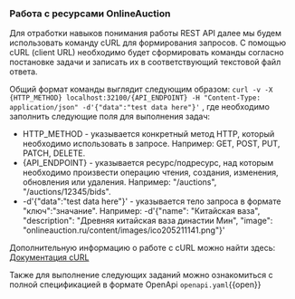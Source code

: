 ### Работа с ресурсами OnlineAuction
Для отработки навыков понимания работы REST API далее мы будем использовать команду cURL для формирования запросов.
С помощью cURL (client URL) необходимо будет сформировать команды согласно постановке задачи и записать их в соответствующий текстовой файл ответа.

Общий формат команды выглядит следующим образом:
`curl -v -X {HTTP_METHOD} localhost:32100/{API_ENDPOINT} -H "Content-Type: application/json" -d'{"data":"test data here"}'`
, где необходимо заполнить следующие поля для выполнения задач:
* HTTP_METHOD - указывается конкретный метод HTTP, который необходимо использовать в запросе. Например: GET, POST, PUT, PATCH, DELETE.
* {API_ENDPOINT} - указывается ресурс/подресурс, над которым необходимо произвести операцию чтения, создания, изменения, обновления или удаления. Например: "/auctions", "/auctions/12345/bids".
*  -d'{"data":"test data here"}' - указывается тело запроса в формате "ключ":"значание". Например: -d'{"name": "Китайская ваза", "description": "Древняя китайская ваза династии Мин", "image": "onlineauction.ru/content/images/ico205211141.png"}'

Дополнительную информацию о работе с cURL можно найти здесь:
[Документация cURL](https://curl.se/docs/manual.html)

Также для выполнение следующих заданий можно ознакомиться с полной спецификацией в формате OpenApi
`openapi.yaml`{{open}}